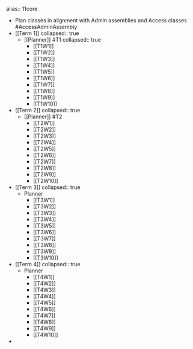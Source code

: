 alias:: 11core

- Plan classes in alignment with Admin assemblies and Access classes #AccessAdminAssembly
- [[Term 1]]
  collapsed:: true
	- [[Planner]] #T1
	  collapsed:: true
		- [[T1W1]]
		- [[T1W2]]
		- [[T1W3]]
		- [[T1W4]]
		- [[T1W5]]
		- [[T1W6]]
		- [[T1W7]]
		- [[T1W8]]
		- [[T1W9]]
		- [[T1W10]]
- [[Term 2]]
  collapsed:: true
	- [[Planner]] #T2
		- [[T2W1]]
		- [[T2W2]]
		- [[T2W3]]
		- [[T2W4]]
		- [[T2W5]]
		- [[T2W6]]
		- [[T2W7]]
		- [[T2W8]]
		- [[T2W9]]
		- [[T2W10]]
- [[Term 3]]
  collapsed:: true
	- Planner
		- [[T3W1]]
		- [[T3W2]]
		- [[T3W3]]
		- [[T3W4]]
		- [[T3W5]]
		- [[T3W6]]
		- [[T3W7]]
		- [[T3W8]]
		- [[T3W9]]
		- [[T3W10]]
- [[Term 4]]
  collapsed:: true
	- Planner
		- [[T4W1]]
		- [[T4W2]]
		- [[T4W3]]
		- [[T4W4]]
		- [[T4W5]]
		- [[T4W6]]
		- [[T4W7]]
		- [[T4W8]]
		- [[T4W9]]
		- [[T4W10]]
-